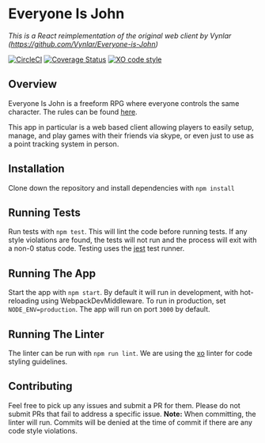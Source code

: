 # Everyone Is John
_This is a React reimplementation of the original web client by Vynlar (https://github.com/Vynlar/Everyone-is-John)_

 [![CircleCI](https://circleci.com/gh/kolyaventuri/everyone_is_john.svg?style=svg)](https://circleci.com/gh/kolyaventuri/everyone_is_john) [![Coverage Status](https://coveralls.io/repos/github/kolyaventuri/everyone_is_john/badge.svg?branch=master)](https://coveralls.io/github/kolyaventuri/everyone_is_john?branch=master) [![XO code style](https://img.shields.io/badge/code_style-XO-5ed9c7.svg)](https://github.com/xojs/xo)

## Overview
Everyone Is John is a freeform RPG where everyone controls the same character. The rules can be found [here](https://1d4chan.org/images/7/70/EVERYONE_IS_JOHN.png).

This app in particular is a web based client allowing players to easily setup, manage, and play games with their friends via skype, or even just to use as a point tracking system in person.

## Installation
Clone down the repository and install dependencies with `npm install`

## Running Tests
Run tests with `npm test`. This will lint the code before running tests. If any style violations are found, the tests will not run and the process will exit with a non-0 status code. Testing uses the [jest](https://jestjs.io) test runner.

## Running The App
Start the app with `npm start`. By default it will run in development, with hot-reloading using WebpackDevMiddleware. To run in production, set `NODE_ENV=production`. The app will run on port `3000` by default.

## Running The Linter
The linter can be run with `npm run lint`. We are using the [xo](https://github.com/xojs/xo) linter for code styling guidelines.

## Contributing
Feel free to pick up any issues and submit a PR for them. Please do not submit PRs that fail to address a specific issue. **Note:** When committing, the linter will run. Commits will be denied at the time of commit if there are any code style violations.
